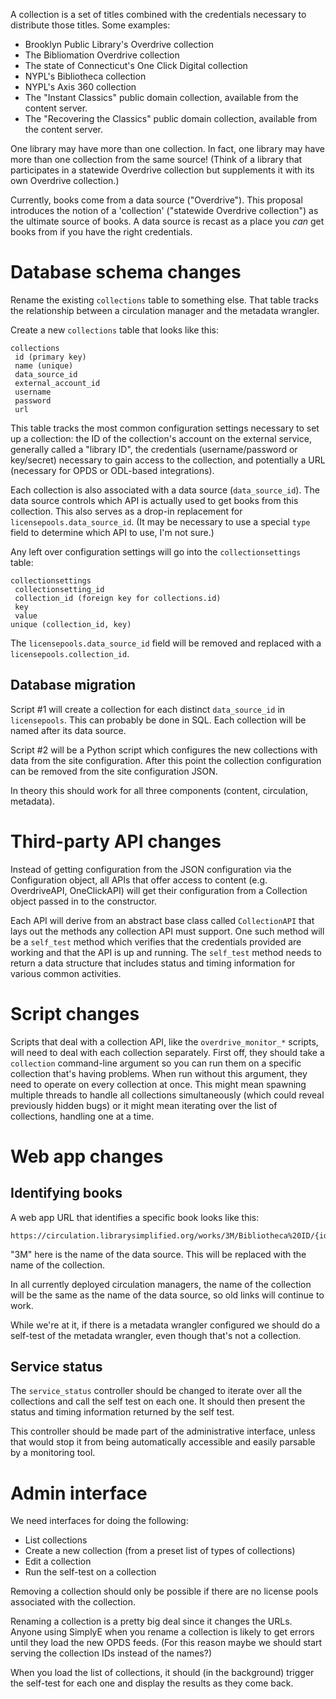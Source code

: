 A collection is a set of titles combined with the credentials necessary to distribute those titles. Some examples:

* Brooklyn Public Library's Overdrive collection
* The Bibliomation Overdrive collection
* The state of Connecticut's One Click Digital collection
* NYPL's Bibliotheca collection
* NYPL's Axis 360 collection
* The "Instant Classics" public domain collection, available from the content server.
* The "Recovering the Classics" public domain collection, available from the content server.

One library may have more than one collection. In fact, one library may have more than one collection from the same source! (Think of a library that participates in a statewide Overdrive collection but supplements it with its own Overdrive collection.)

Currently, books come from a data source ("Overdrive"). This proposal introduces the notion of a 'collection' ("statewide Overdrive collection") as the ultimate source of books. A data source is recast as a place you _can_ get books from if you have the right credentials.

# Database schema changes

Rename the existing `collections` table to something else. That table tracks the relationship between a circulation manager and the metadata wrangler.

Create a new `collections` table that looks like this:

```
collections
 id (primary key)
 name (unique)
 data_source_id
 external_account_id
 username
 password
 url
```

This table tracks the most common configuration settings necessary to set up a collection: the ID of the collection's account on the external service, generally called a "library ID", the credentials (username/password or key/secret) necessary to gain access to the collection, and potentially a URL (necessary for OPDS or ODL-based integrations).

Each collection is also associated with a data source (`data_source_id`). The data source controls which API is actually used to get books from this collection. This also serves as a drop-in replacement for `licensepools.data_source_id`. (It may be necessary to use a special `type` field to determine which API to use, I'm not sure.)

Any left over configuration settings will go into the `collectionsettings` table:

```
collectionsettings
 collectionsetting_id
 collection_id (foreign key for collections.id)
 key
 value
unique (collection_id, key)
```

The `licensepools.data_source_id` field will be removed and replaced with a `licensepools.collection_id`. 

## Database migration

Script #1 will create a collection for each distinct `data_source_id` in `licensepools`. This can probably be done in SQL. Each collection will be named after its data source.

Script #2 will be a Python script which configures the new collections with data from the site configuration. After this point the collection configuration can be removed from the site configuration JSON.

In theory this should work for all three components (content, circulation, metadata).

# Third-party API changes

Instead of getting configuration from the JSON configuration via the Configuration object, all APIs that offer access to content (e.g. OverdriveAPI, OneClickAPI) will get their configuration from a Collection object passed in to the constructor.

Each API will derive from an abstract base class called `CollectionAPI` that lays out the methods any collection API must support. One such method will be a `self_test` method which verifies that the credentials provided are working and that the API is up and running. The `self_test` method needs to return a data structure that includes status and timing information for various common activities.

# Script changes

Scripts that deal with a collection API, like the `overdrive_monitor_*` scripts, will need to deal with each collection separately. First off, they should take a `collection` command-line argument so you can run them on a specific collection that's having problems. When run without this argument, they need to operate on every collection at once. This might mean spawning multiple threads to handle all collections simultaneously (which could reveal previously hidden bugs) or it might mean iterating over the list of collections, handling one at a time.

# Web app changes

## Identifying books

A web app URL that identifies a specific book looks like this:

```
https://circulation.librarysimplified.org/works/3M/Bibliotheca%20ID/{id}/{action}
```

"3M" here is the name of the data source. This will be replaced with the name of the collection.

In all currently deployed circulation managers, the name of the collection will be the same as the name of the data source, so old links will continue to work.

While we're at it, if there is a metadata wrangler configured we should do a self-test of the metadata wrangler, even though that's not a collection.

## Service status

The `service_status` controller should be changed to iterate over all the collections and call the self test on each one. It should then present the status and timing information returned by the self test.

This controller should be made part of the administrative interface, unless that would stop it from being automatically accessible and easily parsable by a monitoring tool.

# Admin interface

We need interfaces for doing the following:

* List collections
* Create a new collection (from a preset list of types of collections)
* Edit a collection
* Run the self-test on a collection

Removing a collection should only be possible if there are no license pools associated with the collection.

Renaming a collection is a pretty big deal since it changes the URLs. Anyone using SimplyE when you rename a collection is likely to get errors until they load the new OPDS feeds. (For this reason maybe we should start serving the collection IDs instead of the names?)

When you load the list of collections, it should (in the background) trigger the self-test for each one and display the results as they come back.